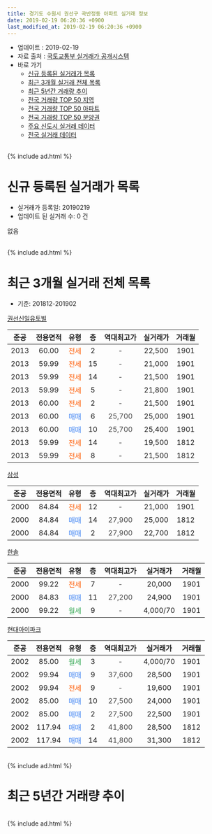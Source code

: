 ```yaml
---
title: 경기도 수원시 권선구 곡반정동 아파트 실거래 정보
date: 2019-02-19 06:20:36 +0900
last_modified_at: 2019-02-19 06:20:36 +0900
---
```


* 업데이트 : 2019-02-19
* 자료 출처 : [국토교통부 실거래가 공개시스템](http://rt.molit.go.kr)
* 바로 가기
    * [신규 등록된 실거래가 목록](#신규-등록된-실거래가-목록)
    * [최근 3개월 실거래 전체 목록](#최근-3개월-실거래-전체-목록)
    * [최근 5년간 거래량 추이](#최근-5년간-거래량-추이)
    * [전국 거래량 TOP 50 지역](https://inasie.github.io/apt-trade-info/최근-3개월-전국에서-가장-거래가-많이-발생한-지역)
    * [전국 거래량 TOP 50 아파트](https://inasie.github.io/apt-trade-info/최근-3개월-전국에서-가장-거래가-많이-발생한-아파트)
    * [전국 거래량 TOP 50 분양권](https://inasie.github.io/apt-trade-info/최근-3개월-전국에서-가장-거래가-많이-발생한-분양권)
    * [주요 신도시 실거래 데이터](https://inasie.github.io/apt-trade-info/주요-신도시)
    * [전국 실거래 데이터](https://inasie.github.io/apt-trade-info/전국)
<br>
{% include ad.html %}
<br>

# 신규 등록된 실거래가 목록
* 실거래가 등록일: 20190219
* 업데이트 된 실거래 수: 0 건

없음

<br>
{% include ad.html %}
<br>

# 최근 3개월 실거래 전체 목록
* 기준: 201812-201902


[권선신일유토빌](https://search.naver.com/search.naver?query=%EA%B2%BD%EA%B8%B0%EB%8F%84+%EC%88%98%EC%9B%90%EC%8B%9C+%EA%B6%8C%EC%84%A0%EA%B5%AC+%EA%B3%A1%EB%B0%98%EC%A0%95%EB%8F%99+%EA%B6%8C%EC%84%A0%EC%8B%A0%EC%9D%BC%EC%9C%A0%ED%86%A0%EB%B9%8C)

|준공|전용면적|유형|층|역대최고가|실거래가|거래월|
|:---:|:---:|:---:|:---:|:---:|:---:|:---:|
|2013|60.00|<span style="color:#ff5a00">전세</span>|2|<span style="color:#444444">-</span>|22,500|1901|
|2013|59.99|<span style="color:#ff5a00">전세</span>|15|<span style="color:#444444">-</span>|21,000|1901|
|2013|59.99|<span style="color:#ff5a00">전세</span>|14|<span style="color:#444444">-</span>|21,500|1901|
|2013|59.99|<span style="color:#ff5a00">전세</span>|5|<span style="color:#444444">-</span>|21,800|1901|
|2013|60.00|<span style="color:#ff5a00">전세</span>|2|<span style="color:#444444">-</span>|21,500|1901|
|2013|60.00|<span style="color:#4285f3">매매</span>|6|<span style="color:#444444">25,700</span>|25,000|1901|
|2013|60.00|<span style="color:#4285f3">매매</span>|10|<span style="color:#444444">25,700</span>|25,400|1901|
|2013|59.99|<span style="color:#ff5a00">전세</span>|14|<span style="color:#444444">-</span>|19,500|1812|
|2013|59.99|<span style="color:#ff5a00">전세</span>|8|<span style="color:#444444">-</span>|21,500|1812|

[삼성](https://search.naver.com/search.naver?query=%EA%B2%BD%EA%B8%B0%EB%8F%84+%EC%88%98%EC%9B%90%EC%8B%9C+%EA%B6%8C%EC%84%A0%EA%B5%AC+%EA%B3%A1%EB%B0%98%EC%A0%95%EB%8F%99+%EC%82%BC%EC%84%B1)

|준공|전용면적|유형|층|역대최고가|실거래가|거래월|
|:---:|:---:|:---:|:---:|:---:|:---:|:---:|
|2000|84.84|<span style="color:#ff5a00">전세</span>|12|<span style="color:#444444">-</span>|21,000|1901|
|2000|84.84|<span style="color:#4285f3">매매</span>|14|<span style="color:#444444">27,900</span>|25,000|1812|
|2000|84.84|<span style="color:#4285f3">매매</span>|2|<span style="color:#444444">27,900</span>|22,700|1812|

[한솔](https://search.naver.com/search.naver?query=%EA%B2%BD%EA%B8%B0%EB%8F%84+%EC%88%98%EC%9B%90%EC%8B%9C+%EA%B6%8C%EC%84%A0%EA%B5%AC+%EA%B3%A1%EB%B0%98%EC%A0%95%EB%8F%99+%ED%95%9C%EC%86%94)

|준공|전용면적|유형|층|역대최고가|실거래가|거래월|
|:---:|:---:|:---:|:---:|:---:|:---:|:---:|
|2000|99.22|<span style="color:#ff5a00">전세</span>|7|<span style="color:#444444">-</span>|20,000|1901|
|2000|84.83|<span style="color:#4285f3">매매</span>|11|<span style="color:#444444">27,200</span>|24,900|1901|
|2000|99.22|<span style="color:#34a853">월세</span>|9|<span style="color:#444444">-</span>|4,000/70|1901|

[현대아이파크](https://search.naver.com/search.naver?query=%EA%B2%BD%EA%B8%B0%EB%8F%84+%EC%88%98%EC%9B%90%EC%8B%9C+%EA%B6%8C%EC%84%A0%EA%B5%AC+%EA%B3%A1%EB%B0%98%EC%A0%95%EB%8F%99+%ED%98%84%EB%8C%80%EC%95%84%EC%9D%B4%ED%8C%8C%ED%81%AC)

|준공|전용면적|유형|층|역대최고가|실거래가|거래월|
|:---:|:---:|:---:|:---:|:---:|:---:|:---:|
|2002|85.00|<span style="color:#34a853">월세</span>|3|<span style="color:#444444">-</span>|4,000/70|1901|
|2002|99.94|<span style="color:#4285f3">매매</span>|9|<span style="color:#444444">37,600</span>|28,500|1901|
|2002|99.94|<span style="color:#ff5a00">전세</span>|9|<span style="color:#444444">-</span>|19,600|1901|
|2002|85.00|<span style="color:#4285f3">매매</span>|10|<span style="color:#444444">27,500</span>|24,000|1901|
|2002|85.00|<span style="color:#4285f3">매매</span>|2|<span style="color:#444444">27,500</span>|22,500|1901|
|2002|117.94|<span style="color:#4285f3">매매</span>|2|<span style="color:#444444">41,800</span>|28,500|1812|
|2002|117.94|<span style="color:#4285f3">매매</span>|14|<span style="color:#444444">41,800</span>|31,300|1812|


<br>
{% include ad.html %}
<br>

# 최근 5년간 거래량 추이


<div style="width:100%;">
    <canvas id="deal_progress" height="200"></canvas>
</div>

<script>
new Chart(document.getElementById("deal_progress"), {
    type: 'line',
    data: {
        labels: ['201402','201403','201404','201405','201406','201407','201408','201409','201410','201411','201412','201501','201502','201503','201504','201505','201506','201507','201508','201509','201510','201511','201512','201601','201602','201603','201604','201605','201606','201607','201608','201609','201610','201611','201612','201701','201702','201703','201704','201705','201706','201707','201708','201709','201710','201711','201712','201801','201802','201803','201804','201805','201806','201807','201808','201809','201810','201811','201812','201901','201902'],
        datasets: [{
            label: '매매',
            pointRadius: 1,
            data: [16, 17, 13, 10, 6, 6, 17, 14, 6, 17, 4, 8, 14, 11, 12, 7, 12, 16, 9, 6, 13, 10, 6, 8, 3, 11, 11, 10, 8, 18, 12, 13, 21, 9, 2, 6, 8, 8, 21, 7, 12, 10, 6, 5, 14, 7, 9, 9, 10, 8, 12, 7, 4, 3, 6, 4, 7, 9, 4, 6, 0],
            borderColor: "rgba(255, 201, 14, 1)",
            backgroundColor: "rgba(255, 201, 14, 0.5)",
            fill: false,
            lineTension: 0
        },{
            label: '전월세',
            pointRadius: 1,
            data: [5, 4, 1, 1, 3, 5, 5, 2, 2, 4, 6, 7, 5, 14, 6, 8, 8, 5, 14, 4, 6, 7, 4, 8, 5, 4, 8, 3, 2, 5, 4, 3, 6, 5, 2, 6, 8, 12, 4, 11, 8, 4, 6, 4, 4, 4, 3, 7, 10, 8, 5, 4, 4, 4, 7, 3, 4, 5, 2, 10, 0],
            borderColor: "rgba(0, 141, 185, 1)",
            backgroundColor: "rgba(0, 141, 185, 0.5)",
            fill: false,
            lineTension: 0
        }
        ]
    },
    options: {
        responsive: true,
        title: {
            display: false
        },
        tooltips: {
            mode: 'index',
            intersect: false
        },
        hover: {
            mode: 'nearest',
            intersect: true
        },
        scales: {
            xAxes: [{
                display: true,
                scaleLabel: {
                    display: true,
                    labelString: '년/월'
                }
            }],
            yAxes: [{
                display: true,
                ticks: {
                    suggestedMin: 0,
                },
                scaleLabel: {
                    display: true,
                    labelString: '실거래 수'
                }
            }]
        }
    }
});

</script>


<br>
{% include ad.html %}
<br>

